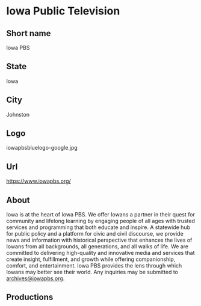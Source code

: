 # Iowa Public Television

## Short name

Iowa PBS

## State

Iowa

## City

Johnston

## Logo

iowapbsbluelogo-google.jpg

## Url

https://www.iowapbs.org/

## About

Iowa is at the heart of Iowa PBS. We offer Iowans a partner in their quest for community and lifelong learning by engaging people of all ages with trusted services and programming that both educate and inspire. A statewide hub for public policy and a platform for civic and civil discourse, we provide news and information with historical perspective that enhances the lives of Iowans from all backgrounds, all generations, and all walks of life. We are committed to delivering high-quality and innovative media and services that create insight, fulfillment, and growth while offering companionship, comfort, and entertainment. Iowa PBS provides the lens through which Iowans may better see their world.
Any inquiries may be submitted to archives@iowapbs.org.

## Productions

